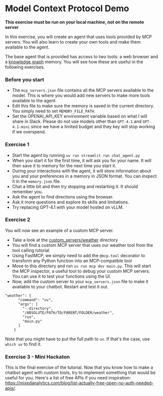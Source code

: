 # Model Context Protocol Demo

**This exercise must be run on your local machine, not on the remote server**

In this exercise, you will create an agent that uses tools provided by MCP servers. You will also learn to create your own tools and make them available to the agent.

The base agent that is provided has access to two tools: a web browser and a [knowledge graph](https://en.wikipedia.org/wiki/Knowledge_graph) memory. You will see how these are useful in the following exercises.

### Before you start

* The `mcp_servers.json` file contains all the MCP servers available to the model. This is where you would add new servers to make more tools available to the agent.
* Edit this file to make sure the memory is saved in the current directory. You simply need to set `MEMORY_FILE_PATH`.
* Set the OPENAI_API_KEY environment variable based on what I will share in Slack. Please do not use models other than `GPT-4.1` and `GPT-4.1-mini` since we have a limited budget and they key will stop working if we overspend.

### Exercise 1

* Start the agent by running `uv run streamlit run chat_agent.py`
* When you start it for the first time, it will ask you for your name. It will then save it to memory for the next time you start it. 
* During your interactions with the agent, it will store information about you and your preferences in a memory in JSON format. You can inspect it in the `memory.json` file.
* Chat a little bit and then try stopping and restarting it. It should remember you.
* Ask the agent to find directions using the browser.
* Ask it more questions and explore its skills and limitations.
* Try replacing GPT-4.1 with your model hosted on vLLM.

### Exercise 2

You will now see an example of a custom MCP server.

* Take a look at the [custom_servers/weather](./custom_servers/weather/) directory
* You will find a custom MCP server that uses our weather tool from the tool calling tutorial
* Using FastMCP, we simply need to add the `@mcp.tool` decorator to transform any Python function into an MCP-compatible tool
* Move to this directory and run `uv run mcp dev main.py`. This will start the MCP inspector, a useful tool to debug your custom MCP servers. You can use it to test your functions using the UI.
* Now, add the custom server to your `mcp_servers.json` file to make it available to your chatbot. Restart and test it out.
```
"weather": {
      "command": "uv",
      "args": [
        "--directory",
        "/ABSOLUTE/PATH/TO/PARENT/FOLDER/weather",
        "run",
        "main.py"
      ]
    }
```
Note that you might have to put the full path to `uv`. If that's the case, use `which uv` to find it.

### Exercise 3 - Mini Hackaton

This is the final exercise of the tutorial. Now that you know how to make a chatbot agent with custom tools, try to implement something that would be useful for you. Here's a list of free APIs if you need inspiration: https://mixedanalytics.com/blog/list-actually-free-open-no-auth-needed-apis/.
